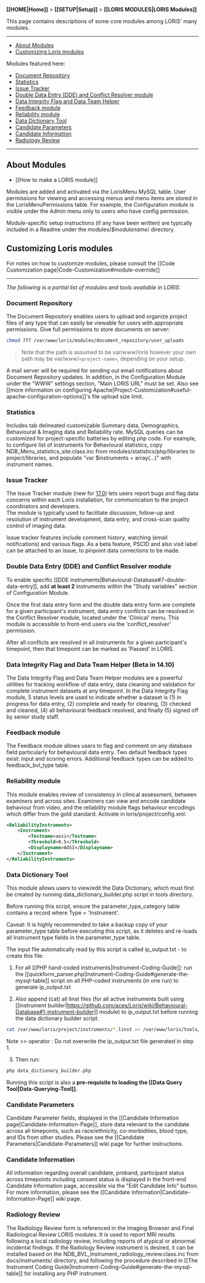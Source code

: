 **[[HOME|Home]]** > **[[SETUP|Setup]]** > **[[LORIS MODULES|LORIS Modules]]**

This page contains descriptions of some core modules among LORIS' many modules.  

***

- [About Modules](#about-modules)
- [Customizing Loris modules](#customizing-loris-modules)

Modules featured here: 
- [Document Repository](#document-repository)
- [Statistics](#statistics)
- [Issue Tracker](#issue-tracker)
- [Double Data Entry (DDE) and Conflict Resolver module](#double-data-entry-dde-and-conflict-resolver-module)
- [Data Integrity Flag and Data Team Helper](#data-integrity-flag-and-data-team-helper-beta-in-1410)
- [Feedback module](#feedback-module)
- [Reliability module](#reliability-module)
- [Data Dictionary Tool](#data-dictionary-tool)
- [Candidate Parameters](#candidate-parameters)
- [Candidate Information](#candidate-information)
- [Radiology Review](#radiology-review)

***

## About Modules 

* [[How to make a LORIS module]]

Modules are added and activated via the LorisMenu MySQL table. User permissions for viewing and accessing menus and menu items are stored in the LorisMenuPermissions table. For example, the Configuration module is visible under the Admin menu only to users who have config permission.

Module-specific setup instructions (if any have been written) are typically included in a Readme under the modules/_$modulename_/ directory.

## Customizing Loris modules

For notes on how to customize modules, please consult the [[Code Customization page|Code-Customization#module-override]]

***

_The following is a partial list of modules and tools available in LORIS:_ 

### Document Repository

The Document Repository enables users to upload and organize project files of any type that can easily be 
viewable for users with appropriate permissions. Give full permissions to store documents on server:

```bash
chmod 777 /var/www/loris/modules/document_repository/user_uploads
```

> Note that the path is assumed to be var/www/loris however your own path may be var/www/`<project-name>`, depending on your setup. 

A mail server will be required for sending out email notifications about Document Repository updates. In addition, in the Configuration Module under the "WWW" settings section, "Main LORIS URL" must be set. Also see [[more information on configuring Apache|Project-Customization#useful-apache-configuration-options]]'s file upload size limit.

### Statistics

Includes tab delineated customizable Summary data, Demographics, Behavioural & Imaging data and Reliability rate. MySQL queries can be customized for project-specific batteries by editing php code. For example, to configure list of instruments for Behavioural statistics, copy NDB_Menu_statistics_site.class.inc from modules/statistics/php/libraries to project/libraries, and populate "var $instruments = array(...)" with instrument names.

### Issue Tracker 

The Issue Tracker module (new for [17.0](https://github.com/aces/Loris/releases)) lets users report bugs and flag data concerns within each Loris installation, for communication to the project coordinators and developers.  
The module is typically used to facilitate discussion, follow-up and resolution of instrument development, data entry, and cross-scan quality control of imaging data.   

Issue tracker features include comment history, watching (email notifications) and various flags. As a beta feature, PSCID and also visit label can be attached to an issue, to pinpoint data corrections to be made.

### Double Data Entry (DDE) and Conflict Resolver module

To enable specific [[DDE instruments|Behavioural-Database#7-double-data-entry]], add **at least 2** instruments within the "Study variables" section of Configuration Module. 

Once the first data entry form and the double data entry form are complete for a given participant's instrument, data entry conflicts can be resolved in the Conflict Resolver module, located under the 'Clinical' menu.  This module is accessible to front-end users via the 'conflict_resolver' permission. 

After all conflicts are resolved in all instruments for a given participant's timepoint, then that timepoint can be marked as 'Passed' in LORIS. 

### Data Integrity Flag and Data Team Helper (Beta in 14.10)

The Data Integrity Flag and Data Team Helper modules are a powerful utilities for tracking workflow of data entry, data cleaning and validation for complete instrument datasets at any timepoint. In the Data Integrity Flag module, 5 status levels are used to indicate whether a dataset is (1) in progress for data entry, (2) complete and ready for cleaning, (3) checked and cleaned, (4) all behavioural feedback resolved, and finally (5) signed off by senior study staff.  

### Feedback module

The Feedback module allows users to flag and comment on any database field particularly for behavioural data entry. Two default feedback types exist: input and scoring errors. Additional feedback types can be added to feedback_bvl_type table. 

### Reliability module

This module enables review of consistency in clinical assessment, between examiners and across sites. Examiners can view and encode candidate behaviour from video, and the reliability module flags behaviour encodings which differ from the gold standard. Activate in loris/project/config.xml:

```xml
<ReliabilityInstruments>
    <Instrument>
        <Testname>aosi</Testname>
        <Threshold>0.5</Threshold>
        <Displayname>AOSI</Displayname>
    </Instrument>
</ReliabilityInstruments>
```

### Data Dictionary Tool

This module allows users to view/edit the Data Dictionary, which must first be created by running data_dictionary_builder.php script in tools directory.  

Before running this script, ensure the parameter_type_category table contains a record where Type = 'Instrument'.

Caveat: It is highly recommended to take a backup copy of your parameter_type table before executing this script, as it deletes and re-loads all Instrument type fields in the parameter_type table.    

The input file automatically read by this script is called ip_output.txt - to create this file: 

1. For all [[PHP hand-coded instruments|Instrument-Coding-Guide]]: run the [[quickform_parser.php|Instrument-Coding-Guide#generate-the-mysql-table]] script on all PHP-coded instruments (in one run) to generate ip_output.txt

2. Also append (cat) all linst files (for all active instruments built using [[instrument builder|https://github.com/aces/Loris/wiki/Behavioural-Database#1-instrument-builder]] module) to ip_output.txt before running the data dictionary builder script. 

```bash
cat /var/www/loris/project/instruments/*.linst >> /var/www/loris/tools/ip_output.txt
```
Note >> operator : Do not overwrite the ip_output.txt file generated in step 1. 

3. Then run: 
```bash
php data_dictionary_builder.php 
```

Running this script is also a **pre-requisite to loading the [[Data Query Tool|Data-Querying-Tool]].**

### Candidate Parameters

Candidate Parameter fields, displayed in the [[Candidate Information page|Candidate-Information-Page]], store data relevant to the candidate across all timepoints, such as race/ethnicity, co-morbidities, blood type, and IDs from other studies. Please see the [[Candidate Parameters|Candidate-Parameters]] wiki page for further instructions.

### Candidate Information

All information regarding overall candidate, proband, participant status across timepoints including consent status is displayed in the front-end Candidate Information page, accessible via the "Edit Candidate Info" button. For more information, please see the [[Candidate Information|Candidate-Information-Page]] wiki page. 

### Radiology Review
The Radiology Review form is referenced in the Imaging Browser and Final Radiological Review LORIS modules. It is used to report MRI results following a local radiology review, including reports of atypical or abnormal incidental findings. If the Radiology Review instrument is desired, it can be installed based on the NDB_BVL_Instrument_radiology_review.class.inc from docs/instruments/ directory, and following the procedure described in [[The Instrument Coding Guide|Instrument-Coding-Guide#generate-the-mysql-table]] for installing any PHP instrument.